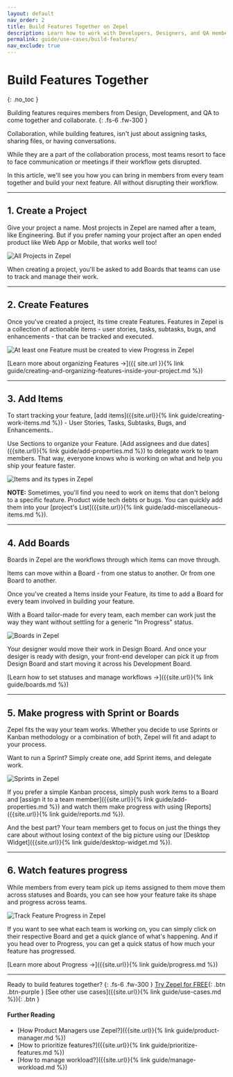 ```yaml
---
layout: default
nav_order: 2
title: Build Features Together on Zepel
description: Learn how to work with Developers, Designers, and QA members together on Zepel.
permalink: guide/use-cases/build-features/
nav_exclude: true
---
```

# Build Features Together
{: .no_toc }

Building features requires members from Design, Development, and QA to come together and collaborate.
{: .fs-6 .fw-300 }

Collaboration, while building features, isn't just about assigning tasks, sharing files, or having conversations. 

While they are a part of the collaboration process, most teams resort to face to face communication or meetings if their workflow gets disrupted.

In this article, we'll see you how you can bring in members from every team together and build your next feature. All without disrupting their workflow.

---

## 1. Create a Project

Give your project a name. Most projects in Zepel are named after a team, like Engineering. But if you prefer naming your project after an open ended product like Web App or Mobile, that works well too! 

![All Projects in Zepel](/assets/uploads/zepel-projects.png "Zepel Projects")

When creating a project, you'll be asked to add Boards that teams can use to track and manage their work.

---

## 2. Create Features

Once you've created a project, its time create Features. Features in Zepel is a collection of actionable items - user stories, tasks, subtasks, bugs, and enhancements - that can be tracked and executed. 

![At least one Feature must be created to view Progress in Zepel](/assets/uploads/zepel-progress-one-feature.png "Feature Progress with one Feature")

[Learn more about organizing Features ->]({{ site.url }}{% link guide/creating-and-organizing-features-inside-your-project.md %})

---

## 3. Add Items

To start tracking your feature, [add items]({{site.url}}{% link guide/creating-work-items.md %}) - User Stories, Tasks, Subtasks, Bugs, and Enhancements.. 

Use Sections to organize your Feature. [Add assignees and due dates]({{site.url}}{% link guide/add-properties.md %}) to delegate work to team members. That way, everyone knows who is working on what and help you ship your feature faster.

![Items and its types in Zepel](/assets/uploads/zepel-items.png "Items in Zepel")

__NOTE:__ Sometimes, you'll find you need to work on items that don't belong to a specific feature. Product wide tech debts or bugs. You can quickly add them into your [project's List]({{site.url}}{% link guide/add-miscellaneous-items.md %}).

---

## 4. Add Boards

Boards in Zepel are the workflows through which items can move through. 

Items can move within a Board - from one status to another. Or from one Board to another. 

Once you've created a Items inside your Feature, its time to add a Board for every team involved in building your feature. 

With a Board tailor-made for every team, each member can work just the way they want without settling for a generic "In Progress" status. 

![Boards in Zepel](/assets/uploads/zepel-boards.png "Boards in Zepel")

Your designer would move their work in Design Board. And once your desiger is ready with design, your front-end developer can pick it up from Design Board and start moving it across his Development Board.

[Learn how to set statuses and manage workflows ->]({{site.url}}{% link guide/boards.md %})

---

## 5. Make progress with Sprint or Boards

Zepel fits the way your team works. Whether you decide to use Sprints or Kanban methodology or a combination of both, Zepel will fit and adapt to your process.

Want to run a Sprint? Simply create one, add Sprint items, and delegate work.

![Sprints in Zepel](/assets/uploads/zepel-sprints.png "Sprints in Zepel")

If you prefer a simple Kanban process, simply push work items to a Board and [assign it to a team member]({{site.url}}{% link guide/add-properties.md %}) and watch them make progress with using [Reports]({{site.url}}{% link guide/reports.md %}).

And the best part? Your team members get to focus on just the things they care about without losing context of the big picture using our [Desktop Widget]({{site.url}}{% link guide/desktop-widget.md %}).

---

## 6. Watch features progress

While members from every team pick up items assigned to them move them across statuses and Boards, you can see how your feature take its shape and progress across teams.

![Track Feature Progress in Zepel](/assets/uploads/zepel-features.png "Feature Progress")

If you want to see what each team is working on, you can simply click on their respective Board and get a quick glance of what's happening. And if you head over to Progress, you can get a quick status of how much your feature has progressed.

[Learn more about Progress ->]({{site.url}}{% link guide/progress.md %})

---

Ready to build features together?
{: .fs-6 .fw-300 }
[Try Zepel for FREE](https://zepel.io/?utm_source=zepelguide&utm_medium=usecases&utm_campaign=build-together){: .btn .btn-purple } 
[See other use cases]({{site.url}}{% link guide/use-cases.md %}){: .btn }

#### Further Reading
- [How Product Managers use Zepel?]({{site.url}}{% link guide/product-manager.md %})
- [How to prioritize features?]({{site.url}}{% link guide/prioritize-features.md %})
- [How to manage workload?]({{site.url}}{% link guide/manage-workload.md %})